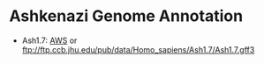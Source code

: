 # Ashkenazi Genome Annotation

* Ash1.7: [AWS](https://ashkenazi-genome.s3.us-east-2.amazonaws.com/Ash1.gff3) or ftp://ftp.ccb.jhu.edu/pub/data/Homo_sapiens/Ash1.7/Ash1.7.gff3
